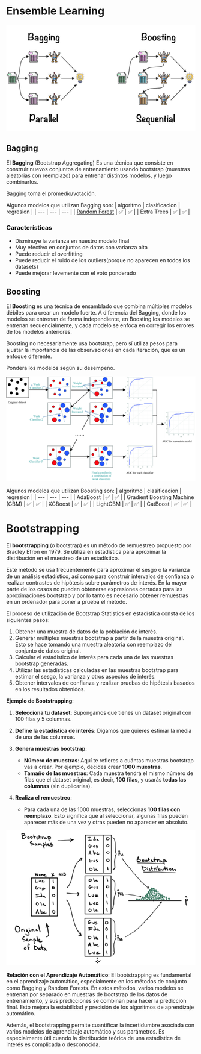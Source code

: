 # Ensemble Learning
![alt text](./images/ensemble.png)

## Bagging
El **Bagging** (Bootstrap Aggregating) Es una técnica que consiste en construir nuevos conjuntos de entrenamiento usando bootstrap (muestras aleatorias con reemplazo) para entrenar distintos modelos, y luego combinarlos.

Bagging toma el promedio/votación.

Algunos modelos que utilizan Bagging son:
| algoritmo | clasificacion | regresion |
| --- | --- | --- |
| [Random Forest](random_forest.md) | ✅ | ✅ |
| Extra Trees | ✅ | ✅ |

### Características
- Disminuye la varianza en nuestro modelo final
- Muy efectivo en conjuntos de datos con varianza alta
- Puede reducir el overfitting
- Puede reducir el ruido de los outliers(porque no aparecen en todos los datasets)
- Puede mejorar levemente con el voto ponderado

## Boosting
El **Boosting** es una técnica de ensamblado que combina múltiples modelos débiles para crear un modelo fuerte. A diferencia del Bagging, donde los modelos se entrenan de forma independiente, en Boosting los modelos se entrenan secuencialmente, y cada modelo se enfoca en corregir los errores de los modelos anteriores.

Boosting no necesariamente usa bootstrap, pero sí utiliza pesos para ajustar la importancia de las observaciones en cada iteración, que es un enfoque diferente.

Pondera los modelos según su desempeño.

![alt text](./images/boosting.png)

Algunos modelos que utilizan Boosting son:
| algoritmo | clasificacion | regresion |
| --- | --- | --- |
| AdaBoost | ✅ | ✅ |
| Gradient Boosting Machine (GBM) | ✅ | ✅ |
| XGBoost | ✅ | ✅ |
| LightGBM | ✅ | ✅ |
| CatBoost | ✅ | ✅ |

# Bootstrapping
El **bootstrapping** (o bootstrap) es un método de remuestreo propuesto por Bradley Efron en 1979. Se utiliza en estadística para aproximar la distribución en el muestreo de un estadístico. 

Este método se usa frecuentemente para aproximar el sesgo o la varianza de un análisis estadístico, así como para construir intervalos de confianza o realizar contrastes de hipótesis sobre parámetros de interés. En la mayor parte de los casos no pueden obtenerse expresiones cerradas para las aproximaciones bootstrap y por lo tanto es necesario obtener remuestras en un ordenador para poner a prueba el método.

El proceso de utilización de Bootstrap Statistics en estadística consta de los siguientes pasos:

1. Obtener una muestra de datos de la población de interés.
2. Generar múltiples muestras bootstrap a partir de la muestra original. Esto se hace tomando una muestra aleatoria con reemplazo del conjunto de datos original.
3. Calcular el estadístico de interés para cada una de las muestras bootstrap generadas.
4. Utilizar las estadísticas calculadas en las muestras bootstrap para estimar el sesgo, la varianza y otros aspectos de interés.
5. Obtener intervalos de confianza y realizar pruebas de hipótesis basados en los resultados obtenidos.

**Ejemplo de Bootstrapping**:
1. **Selecciona tu dataset**: Supongamos que tienes un dataset original con 100 filas y 5 columnas.

2. **Define la estadística de interés**: Digamos que quieres estimar la media de una de las columnas.

3. **Genera muestras bootstrap**:
   - **Número de muestras**: Aquí te refieres a cuántas muestras bootstrap vas a crear. Por ejemplo, decides crear **1000 muestras**. 
   - **Tamaño de las muestras**: Cada muestra tendrá el mismo número de filas que el dataset original, es decir, **100 filas**, y usarás **todas las columnas** (sin duplicarlas).

4. **Realiza el remuestreo**:
   - Para cada una de las 1000 muestras, seleccionas **100 filas con reemplazo**. Esto significa que al seleccionar, algunas filas pueden aparecer más de una vez y otras pueden no aparecer en absoluto.


![alt text](./images/bootstrapping.png)

**Relación con el Aprendizaje Automático**:
El bootstrapping es fundamental en el aprendizaje automático, especialmente en los métodos de conjunto como Bagging y Random Forests. En estos métodos, varios modelos se entrenan por separado en muestras de bootstrap de los datos de entrenamiento, y sus predicciones se combinan para hacer la predicción final. Esto mejora la estabilidad y precisión de los algoritmos de aprendizaje automático.

Además, el bootstrapping permite cuantificar la incertidumbre asociada con varios modelos de aprendizaje automático y sus parámetros. Es especialmente útil cuando la distribución teórica de una estadística de interés es complicada o desconocida.
